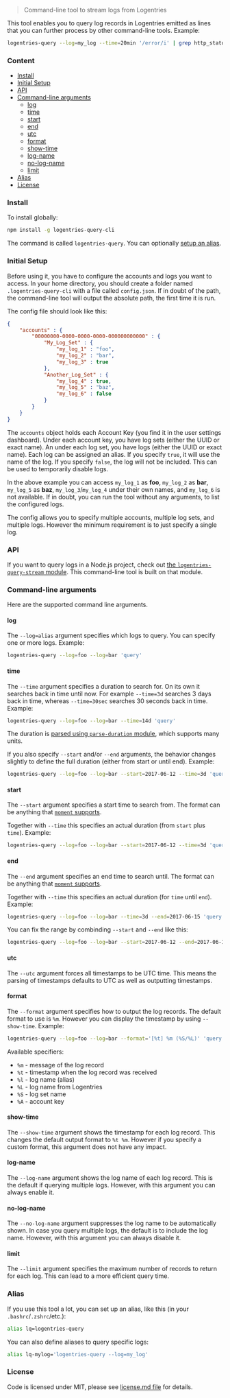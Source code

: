 > Command-line tool to stream logs from Logentries

This tool enables you to query log records in Logentries emitted as lines that you can further process by other command-line tools. Example:

```bash
logentries-query --log=my_log --time=20min '/error/i' | grep http_status
```

### Content

- [Install](#install)
- [Initial Setup](#initial-setup)
- [API](#api)
- [Command-line arguments](#command-line-arguments)
  - [log](#log)
  - [time](#time)
  - [start](#start)
  - [end](#end)
  - [utc](#utc)
  - [format](#format)
  - [show-time](#show-time)
  - [log-name](#log-name)
  - [no-log-name](#no-log-name)
  - [limit](#limit)
- [Alias](#alias)
- [License](#license)


### Install

To install globally:

```bash
npm install -g logentries-query-cli
```

The command is called `logentries-query`. You can optionally [setup an alias](#alias).


### Initial Setup

Before using it, you have to configure the accounts and logs you want to access. In your home directory, you should create a folder named `.logentries-query-cli` with a file called `config.json`. If in doubt of the path, the command-line tool will output the absolute path, the first time it is run.

The config file should look like this:

```json
{
    "accounts" : {
        "00000000-0000-0000-0000-000000000000" : {
            "My_Log_Set" : {
                "my_log_1" : "foo",
                "my_log_2" : "bar",
                "my_log_3" : true
            },
            "Another_Log_Set" : {
                "my_log_4" : true,
                "my_log_5" : "baz",
                "my_log_6" : false
            }
        }
    }
}
```

The `accounts` object holds each Account Key (you find it in the user settings dashboard). Under each account key, you have log sets (either the UUID or exact name). An under each log set, you have logs (either the UUID or exact name). Each log can be assigned an alias. If you specify `true`, it will use the name of the log. If you specify `false`, the log will not be included. This can be used to temporarily disable logs.

In the above example you can access `my_log_1` as **foo**, `my_log_2` as **bar**, `my_log_5` as **baz**, `my_log_3`/`my_log_4` under their own names, and `my_log_6` is not available. If in doubt, you can run the tool without any arguments, to list the configured logs.

The config allows you to specify multiple accounts, multiple log sets, and multiple logs. However the minimum requirement is to just specify a single log.


### API

If you want to query logs in a Node.js project, check out [the `logentries-query-stream` module](https://www.npmjs.com/package/logentries-query-stream). This command-line tool is built on that module.


### Command-line arguments

Here are the supported command line arguments.


#### log

The `--log=alias` argument specifies which logs to query. You can specify one or more logs. Example:

```bash
logentries-query --log=foo --log=bar 'query'
```


#### time

The `--time` argument specifies a duration to search for. On its own it searches back in time until now. For example `--time=3d` searches 3 days back in time, whereas `--time=30sec` searches 30 seconds back in time. Example:

```bash
logentries-query --log=foo --log=bar --time=14d 'query'
```

The duration is [parsed using `parse-duration` module](https://www.npmjs.com/package/parse-duration#parsestr), which supports many units.

If you also specify `--start` and/or `--end` arguments, the behavior changes slightly to define the full duration (either from start or until end). Example:

```bash
logentries-query --log=foo --log=bar --start=2017-06-12 --time=3d 'query'
```


#### start

The `--start` argument specifies a start time to search from. The format can be anything that [`moment` supports](https://momentjs.com/docs/#/parsing/string/).

Together with `--time` this specifies an actual duration (from `start` plus `time`). Example:

```bash
logentries-query --log=foo --log=bar --start=2017-06-12 --time=3d 'query'
```


#### end

The `--end` argument specifies an end time to search until. The format can be anything that [`moment` supports](https://momentjs.com/docs/#/parsing/string/).

Together with `--time` this specifies an actual duration (for `time` until `end`). Example:

```bash
logentries-query --log=foo --log=bar --time=3d --end=2017-06-15 'query'
```

You can fix the range by combinding `--start` and `--end` like this:

```bash
logentries-query --log=foo --log=bar --start=2017-06-12 --end=2017-06-15 'query'
```


#### utc

The `--utc` argument forces all timestamps to be UTC time. This means the parsing of timestamps defaults to UTC as well as outputting timestamps.


#### format

The `--format` argument specifies how to output the log records. The default format to use is `%m`. However you can display the timestamp by using `--show-time`. Example:

```bash
logentries-query --log=foo --log=bar --format='[%t] %m (%S/%L)' 'query'
```

Available specifiers:

- `%m` - message of the log record
- `%t` - timestamp when the log record was received
- `%l` - log name (alias)
- `%L` - log name from Logentries
- `%S` - log set name
- `%A` - account key


#### show-time

The `--show-time` argument shows the timestamp for each log record. This changes the default output format to `%t %m`. However if you specify a custom format, this argument does not have any impact.


#### log-name

The `--log-name` argument shows the log name of each log record. This is the default if querying multiple logs. However, with this argument you can always enable it.


#### no-log-name

The `--no-log-name` argument suppresses the log name to be automatically shown. In case you query multiple logs, the default is to include the log name. However, with this argument you can always disable it.


#### limit

The `--limit` argument specifies the maximum number of records to return for each log. This can lead to a more efficient query time.


### Alias

If you use this tool a lot, you can set up an alias, like this (in your `.bashrc`/`.zshrc`/etc.):

```bash
alias lq=logentries-query
```

You can also define aliases to query specific logs:

```bash
alias lq-mylog='logentries-query --log=my_log'
```


### License

Code is licensed under MIT, please see [license.md file](license.md) for details.
